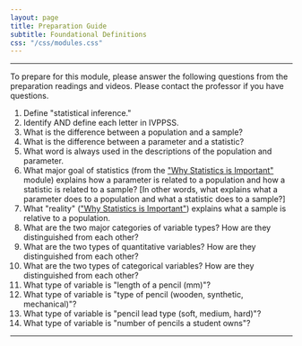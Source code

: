 ```yaml
---
layout: page
title: Preparation Guide
subtitle: Foundational Definitions
css: "/css/modules.css"
---
```


----

<div class="alert alert-warning">
To prepare for this module, please answer the following questions from the preparation readings and videos. Please contact the professor if you have questions.
</div>

1. Define "statistical inference."
1. Identify AND define each letter in IVPPSS.
1. What is the difference between a population and a sample?
1. What is the difference between a parameter and a statistic?
1. What word is always used in the descriptions of the population and parameter.
1. What major goal of statistics (from the ["Why Statistics is Important"](WhyStats) module) explains how a parameter is related to a population and how a statistic is related to a sample? [In other words, what explains what a parameter does to a population and what a statistic does to a sample?]
1. What "reality" (["Why Statistics is Important"](WhyStats)) explains what a sample is relative to a population.
1. What are the two major categories of variable types? How are they distinguished from each other?
1. What are the two types of quantitative variables? How are they distinguished from each other?
1. What are the two types of categorical variables? How are they distinguished from each other?
1. What type of variable is "length of a pencil (mm)"?
1. What type of variable is "type of pencil (wooden, synthetic, mechanical)"?
1. What type of variable is "pencil lead type (soft, medium, hard)"?
1. What type of variable is "number of pencils a student owns"?

----
